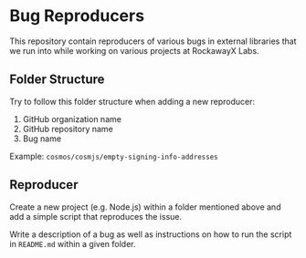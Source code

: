 # Bug Reproducers

This repository contain reproducers of various bugs in external libraries that we run into while working on various projects at RockawayX Labs.

## Folder Structure

Try to follow this folder structure when adding a new reproducer:

1. GitHub organization name
2. GitHub repository name
3. Bug name

Example: `cosmos/cosmjs/empty-signing-info-addresses`

## Reproducer

Create a new project (e.g. Node.js) within a folder mentioned above and add a simple script that reproduces the issue.

Write a description of a bug as well as instructions on how to run the script in `README.md` within a given folder.
